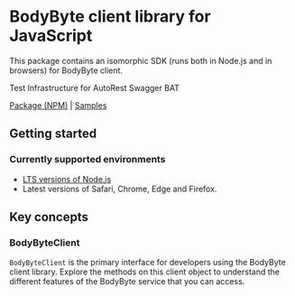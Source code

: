 # BodyByte client library for JavaScript

This package contains an isomorphic SDK (runs both in Node.js and in browsers) for BodyByte client.

Test Infrastructure for AutoRest Swagger BAT

[Package (NPM)](https://www.npmjs.com/package/body-byte) |
[Samples](https://github.com/Azure-Samples/azure-samples-js-management)

## Getting started

### Currently supported environments

- [LTS versions of Node.js](https://nodejs.org/about/releases/)
- Latest versions of Safari, Chrome, Edge and Firefox.




## Key concepts

### BodyByteClient

`BodyByteClient` is the primary interface for developers using the BodyByte client library. Explore the methods on this client object to understand the different features of the BodyByte service that you can access.

